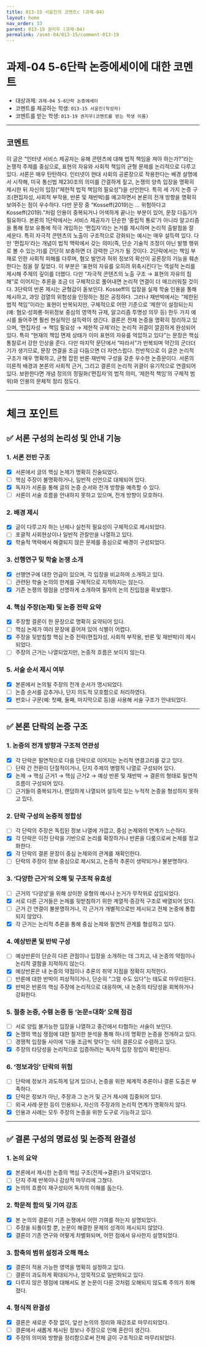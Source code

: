 ```yaml
---
title: 013-15 서윤진의 코멘트c (과제-04) 
layout: home
nav_order: 33
parent: 013-19 권지우 (과제-04)
permalink: /asmt-04/013-15/comment-013-19
---
```


# 과제-04 5-6단락 논증에세이에 대한 코멘트

- 대상과제: `과제-04 5-6단락 논증에세이`
- 코멘트를 제공하는 학생: `013-15 서윤진(작성자)` 
- 코멘트를 받는 학생: `013-19 권지우(코멘트를 받는 학생 이름)` 

---

## 코멘트

이 글은 “인터넷 서비스 제공자는 유해 콘텐츠에 대해 법적 책임을 져야 하는가?”라는 논쟁적 주제를 중심으로, 표현의 자유와 사회적 책임의 균형 문제를 논리적으로 다루고 있다.
서론은 매우 탄탄하다. 인터넷이 현대 사회의 공론장으로 작용한다는 배경 설명에서 시작해, 미국 통신법 제230조의 의미를 간결하게 짚고, 논쟁의 양측 입장을 명확히 제시한 뒤 자신의 입장(“제한적 법적 책임의 필요성”)을 선언한다. 특히 세 가지 논증 구조(편집자성, 사회적 부작용, 반론 및 재반박)를 예고하면서 본론의 전개 방향을 명확히 보여주는 점이 우수하다. 다만 문장 중 “Kosseff(2019)는 … 위험하다고 Kosseff(2019).”처럼 인용이 중복되거나 어색하게 끝나는 부분이 있어, 문장 다듬기가 필요하다.
본론의 1단락에서는 서비스 제공자가 단순한 ‘중립적 통로’가 아니라 알고리즘을 통해 정보 유통에 적극 개입하는 ‘편집자’라는 논거를 제시하며 논리적 출발점을 잘 세운다. 특히 자극적 콘텐츠의 노출이 구조적으로 강화되는 예시는 매우 설득력 있다. 다만 ‘편집자’라는 개념이 법적 맥락에서 갖는 의미(즉, 단순 기술적 조정이 아닌 발행 행위로 볼 수 있는가)를 간단히 보충하면 더 강력한 근거가 될 것이다.
2단락에서는 책임 부재로 인한 사회적 피해를 다루며, 혐오 발언과 허위 정보의 확산이 공론장의 기능을 훼손한다는 점을 잘 짚었다. 이 부분은 ‘표현의 자유를 오히려 위축시킨다’는 역설적 논리를 제시해 주제의 깊이를 더했다. 다만 “자극적 콘텐츠의 노출 구조 → 표현의 자유의 침해”로 이어지는 추론을 조금 더 구체적으로 풀어내면 논리적 연결이 더 매끄러워질 것이다.
3단락의 반론 제시는 균형감이 돋보인다. Kosseff의 입장을 실제 학술 인용을 통해 제시하고, 과잉 검열의 위험성을 인정하는 점은 공정하다. 그러나 재반박에서는 “제한된 법적 책임”이라는 표현이 반복되지만, 구체적으로 어떤 기준으로 ‘제한’이 설정되는지 (예: 혐오·성희롱·허위정보 중심의 영역적 규제, 알고리즘 투명성 의무 등) 한두 가지 예시를 들어주면 훨씬 현실적인 설득력이 생긴다.
결론은 전체 논증을 명확히 정리하고 있으며, ‘편집자성 → 책임 필요성 → 제한적 규제’라는 논리적 귀결이 깔끔하게 완성되어 있다. 특히 “현재의 책임 면제 상태가 이미 표현의 자유를 억압하고 있다”는 문장은 핵심 통찰로서 강한 인상을 준다. 다만 마지막 문단에서 “따라서”가 반복되며 약간의 군더더기가 생기므로, 문장 연결을 조금 다듬으면 더 자연스럽다.
전반적으로 이 글은 논리적 구조가 매우 명확하고, 균형 잡힌 반론·재반박 구성을 갖춘 우수한 논증문이다. 서론의 이론적 배경과 본론의 사회적 근거, 그리고 결론의 논리적 귀결이 유기적으로 연결되어 있다. 보완한다면 개념 정의의 정밀화(‘편집자’의 법적 의미, ‘제한적 책임’의 구체적 범위)와 인용의 문체적 정리 정도다.

---

# 체크 포인트

## ✅ 서론 구성의 논리성 및 안내 기능

### 1. 서론 전반 구조
- [x] 서론에서 글의 핵심 논제가 명확히 진술되었다.
- [ ] 핵심 주장이 불명확하거나, 일반적 선언으로 대체되어 있다.
- [x] 독자가 서론을 통해 글의 논증 순서와 전개 방향을 예측할 수 있다.
- [ ] 서론이 서술 흐름을 안내하지 못하고 있으며, 전개 방향이 모호하다.

### 2. 배경 제시
- [x] 글이 다루고자 하는 난제나 실천적 필요성이 구체적으로 제시되었다.
- [ ] 포괄적 사회현상이나 일반적 관찰만을 나열하고 있다.
- [x] 학술적 맥락에서 해결되지 않은 문제를 중심으로 배경이 구성되었다.

### 3. 선행연구 및 학술 논쟁 소개
- [x] 선행연구에 대한 언급이 있으며, 각 입장을 비교하여 소개하고 있다.
- [ ] 관련된 학술 논의의 한계를 구체적으로 지적하지는 않는다.
- [x] 기존 논쟁의 쟁점을 선명하게 소개하여 필자의 논의 진입점을 확보했다.

### 4. 핵심 주장(논제) 및 논증 전략 요약
- [x] 주장할 결론이 한 문장으로 명확히 요약되어 있다.
- [ ] 핵심 논제가 여러 문장에 흩어져 있어 식별이 어렵다.
- [x] 주장을 뒷받침할 핵심 논증 전략(편집자성, 사회적 부작용, 반론 및 재반박)이 제시되었다.
- [ ] 주장의 근거는 나열되었지만, 논증적 흐름은 보이지 않는다.

### 5. 서술 순서 제시 여부
- [x] 본론에서 논의될 주장의 전개 순서가 명시되었다.
- [ ] 논증 순서를 감추거나, 단지 의도적 모호함으로 처리하였다.
- [x] 번호나 구문(예: 첫째, 둘째, 마지막으로 등)을 사용해 서술 구조가 안내되었다.

---

## ✅ 본론 단락의 논증 구조

### 1. 논증의 전개 방향과 구조적 연관성
- [x] 각 단락은 필연적으로 다음 단락으로 이어지는 논리적 연결고리를 갖고 있다.
- [ ] 단락 간 전환이 단절적이거나, 단지 주제의 병렬적 나열로 구성되어 있다.
- [x] 논제 → 핵심 근거1 → 핵심 근거2 → 예상 반론 및 재반박 → 결론의 형태로 필연적 흐름이 구성되어 있다.
- [ ] 근거들이 중복되거나, 랜덤하게 나열되어 설득력 있는 누적적 논증을 형성하지 못하고 있다.

### 2. 단락 구성의 논증적 정합성
- [ ] 각 단락의 주장은 독립된 정보 나열에 가깝고, 중심 논제와의 연계가 느슨하다.
- [x] 각 단락은 이전 단락을 기반으로 논리를 확장하거나 반론을 다룸으로써 논제를 정교화한다.
- [x] 각 단락의 결론 문장이 중심 논제와의 관계를 재확인한다.
- [ ] 단락의 주장이 정보 중심으로 제시되고, 논증적 추론이 생략되거나 불분명하다.

### 3. ‘다양한 근거’의 오해 및 구조적 유효성
- [ ] 근거의 ‘다양성’을 위해 상이한 유형의 예시나 논거가 무작위로 삽입되었다.
- [x] 서로 다른 근거들은 논제를 뒷받침하기 위한 계열적·증강적 구조로 배열되어 있다.
- [ ] 근거 간 연결이 불분명하거나, 각 근거가 개별적으로만 제시되고 전체 논증에 통합되지 않았다.
- [x] 각 근거는 논리적 추론을 통해 중심 논제와 필연적 관계를 형성하고 있다.

### 4. 예상반론 및 반박 구성
- [ ] 예상반론이 단순히 다른 관점이나 입장을 소개하는 데 그치고, 내 논증의 약점이나 논리적 결함을 지적하지 않는다.
- [x] 예상반론은 내 논증의 약점이나 추론의 취약 지점을 정확히 지적한다.
- [ ] 반론에 대한 반박이 피상적이거나, 단순히 "그럴 수도 있다"는 태도로 마무리된다.
- [x] 반박은 반론의 핵심 주장에 논리적으로 대응하며, 내 논증의 타당성을 회복하거나 강화한다.

### 5. 절충 논증, 수렴 논증 등 ‘논문=대화’ 오해 점검
- [ ] 서로 양립 불가능한 입장을 나열하고 중간에서 타협하는 서술이 보인다.
- [x] 논쟁의 핵심 쟁점에 대한 철저한 분석을 통해 하나의 명확한 논증을 전개하고 있다.
- [ ] 경쟁적 입장들 사이에 ‘다들 조금씩 맞다’는 식의 결론으로 수렴하고 있다.
- [x] 주장의 타당성을 논리적으로 입증하려는 독자적 입장 정립이 확인된다.

### 6. ‘정보과잉’ 단락의 위험
- [ ] 단락에 정보가 과도하게 담겨 있으나, 논증을 위한 체계적 추론이나 결론 도출은 부족하다.
- [x] 단락은 정보가 아닌, 주장과 그 논거 및 근거 제시에 집중되어 있다.
- [ ] 외국 사례·문헌 등이 인용되나, 자신의 주장과의 논리적 연계가 명확하지 않다.
- [x] 인용과 사례는 모두 주장의 논증을 위한 도구로 기능하고 있다.

---

## ✅ 결론 구성의 명료성 및 논증적 완결성

### 1. 논의 요약
- [x] 본론에서 제시한 논증의 핵심 구조(전제→결론)가 요약되었다.
- [ ] 단지 주제 반복이나 감상적 마무리에 그쳤다.
- [x] 논의의 흐름이 재구성되어 독자의 이해를 돕는다.

### 2. 학문적 함의 및 기여 강조
- [x] 본 논의의 결론이 기존 논쟁에서 어떤 기여를 하는지 설명되었다.
- [ ] 주장을 되풀이할 뿐, 논문이 해결한 문제의 성격이 제시되지 않았다.
- [x] 결론이 기존 연구와 어떻게 차별화되며, 어떤 점에서 유사한지 설명되었다.

### 3. 함축의 범위 설정과 오해 해소
- [x] 결론이 적용 가능한 영역을 명확히 설정하고 있다.
- [ ] 결론이 과도하게 확대되거나, 암묵적으로 일반화되고 있다.
- [x] 다루지 않은 쟁점에 대해서도 본 논문이 다룬 것처럼 오해되지 않도록 주의가 취해졌다.

### 4. 형식적 완결성
- [x] 결론은 새로운 주장 없이, 앞선 논의의 정리와 재강조로 마무리되었다.
- [ ] 결론에서 새롭게 제시된 정보나 주장으로 인해 혼란이 생긴다.
- [x] 주장의 의미와 방향을 정리함으로써 전체 글이 구조적으로 마무리되었다.
